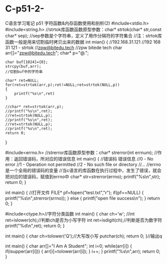 # C-p51-2-
C语言学习笔记 p51 字符函数&amp;内存函数使用和剖析(2)
#include<stdio.h>
#include<string.h>
//strtok库函数函数原型参数：char* strtok(char* str,const char* sep);
//sep参数是个字符串，定义了用作分隔符的字符集合
//注：strtok库函数一般是用来切割临时拷贝出来的数据
int mian()
{
    //192.168.31.121
    //192 168 31 121 - strtok
    //zpw@bitedu.tech
    //zpw bitede tech
    char arr[]="zpw@bitedu.tech";
    char* p="@.";

    char buf[1024]={0};
    strcpy(buf,arr);
    //切割buf中的字符串

    char* ret=NULL;
    for(ret=strtok(arr,p);ret!=NULL;ret=strtok(NULL,p))
    {
        printf("%s\n",ret)
    }
    
    //char* ret=strtok(arr,p);
    //printf("%s\n",ret);
    //ret=strtok(NULL,p);
    //printf("%s\n",ret);
    //ret=strtok(NULL,p);
    //printf("%s\n",ret);
    return 0;
}


#include<errno.h>
//strerror库函数原型参数：char* strerror(int errnum);
//作用：返回错误码，所对应的错误信息
int main()
{
    //错误码  错误信息
    //0    - No error
    //1    - Operation not permitted
    //2    - No such file or directory
    //...
    //errno是一个全局的错误码的变量
    //当c语言的库函数在执行过程中，发生了错误，就会把对应的错误码，赋值到errno中
    char* str=strerror(errno);
    printf("%s\n",str);
    return 0;
}

int main()
{
    //打开文件
    FILE* pf=fopen("test.txt","r");
    if(pf==NULL)
    {
        printf("%s\n",strerror(srrno));
    }
    else
    {
        printf("open file success\n");
    }
    return 0;
}

#include<ctype.h>//字符分类函数
int main()
{
    char ch='w';
    //int ret=islower(ch);//判断ch是否为小写字符
    int ret=isdigit(ch);//判断是否为数字符
    printf("%d\n",ret);
    return 0;
}

int main()
{
    char ch=tolower('Q');//大写改小写
    putchar(ch);
    return 0;
}//输出q

int main()
{
    char arr[]="I Am A Student";
    int i=0;
    while(arr[i])
    {
        if(isupper(arr[i]))
        {
            arr[i]=tolower(arr[i]);
        }
        i++;
    }
    printf("%s\n",arr);
    return  0;
}
